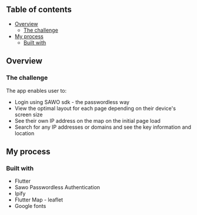 ## Table of contents

- [Overview](#overview)
    - [The challenge](#the-challenge)
- [My process](#my-process)
    - [Built with](#built-with)


## Overview

### The challenge

The app enables user to:

- Login using SAWO sdk - the passwordless way
- View the optimal layout for each page depending on their device's screen size
- See their own IP address on the map on the initial page load
- Search for any IP addresses or domains and see the key information and location


## My process

### Built with

- Flutter
- Sawo Passwordless Authentication
- Ipify
- Flutter Map - leaflet
- Google fonts 

